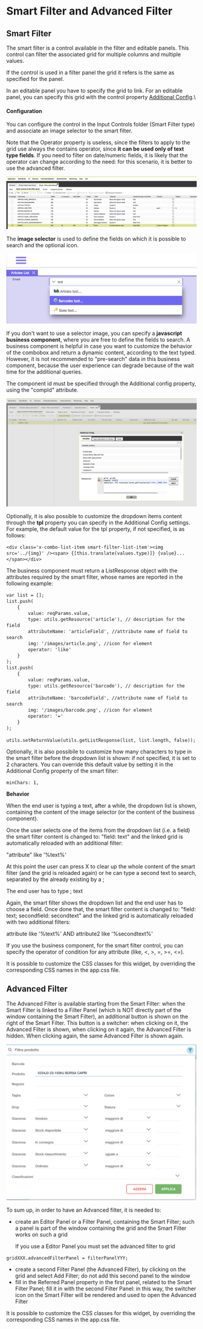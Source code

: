 # Smart Filter and Advanced Filter

## Smart Filter

The smart filter is a control available in the filter and editable panels. This control can filter the associated grid for multiple columns and multiple values.

If the control is used in a filter panel the grid it refers is the same as specified for the panel.

In an editable panel you have to specify the grid to link. For an editable panel, you can specify this grid with the control property [Additional Config](3-1-8-panels-list/3-1-8-4-controls-properties.md).\


#### Configuration

You can configure the control in the Input Controls folder (Smart Filter type) and associate an image selector to the smart filter.&#x20;

Note that the Operator property is useless, since the filters to apply to the grid use always the contains operator, since **it can be used only of text type fields**. If you need to filter on date/numeric fields, it is likely that the operator can change according to the need: for this scenario, it is better to use the advanced filter.

![](<../../../.gitbook/assets/image (4) (1).png>)

The **image selector** is used to define the fields on which it is possible to search and the optional icon.

![](<../../../.gitbook/assets/image (5) (1) (1).png>)

If you don't want to use a selector image, you can specify a **javascript business component**, where you are free to define the fields to search. A business component is helpful in case you want to customize the behavior of the combobox and return a dynamic content, according to the text typed. However, it is not recommended to "pre-search" data in this business component, because the user experience can degrade because of the wait time for the additional queries.

The component id must be specified through the Additional config property, using the "compId" attribute.

![](<../../../.gitbook/assets/image (3) (1).png>)

Optionally, it is also possible to customize the dropdown items content through the **tpl** property you can specify in the Additional Config settings. For example, the default value for the tpl property, if not specified, is as follows:

```
<div class='x-combo-list-item smart-filter-list-item'><img src='../{img}' /><span> {[this.translate(values.type)]} {value}...</span></div>
```



The business component must return a ListResponse object with the attributes required by the smart filter, whose names are reported in the following example:

```
var list = [];
list.push(
    {
        value: reqParams.value,
        type: utils.getResource('article'), // description for the field
        attributeName: 'articleField', //attribute name of field to search
        img: '/images/article.png', //icon for element
        operator: 'like'
    }
);
list.push(
    {
        value: reqParams.value,
        type: utils.getResource('barcode'), // description for the field
        attributeName: 'barcodeField', //attribute name of field to search
        img: '/images/barcode.png', //icon for element
        operator: '='
    }
);

utils.setReturnValue(utils.getListResponse(list, list.length, false));
```

Optionally, it is also possibile to customize how many characters to type in the smart filter before the dropdown list is shown: if not specified, it is set to 2 characters. You can override this default value by setting it in the Additional Config property of the smart filter:

```
minChars: 1,
```



**Behavior**

When the end user is typing a text, after a while, the dropdown list is shown, containing the content of the image selector (or the content of the business component).

Once the user selects one of the items from the dropdown list (i.e. a field) the smart filter content is changed to: "field: text" and the linked grid is automatically reloaded with an additional filter:

&#x20;"attribute" like '%text%'

At this point the user can press X to clear up the whole content of the smart filter (and the grid is reloaded again) or he can type a second text to search, separated by the already existing by a ;

The end user has to type ; text

Again, the smart filter shows the dropdown list and the end user has to choose a field. Once done that, the smart filter content is changed to: "field: text; secondfield: secondtext" and the linked grid is automatically reloaded with two additional filters:

&#x20;attribute like '%text%' AND  attribute2 like '%secondtext%'&#x20;

If you use the business component, for the smart filter control, you can specify the operator of condition for any attribute (like, <, >, =, >=, <=).

It is possible to customize the CSS classes for this widget, by overriding the corresponding CSS names in the app.css file.

## Advanced Filter

The Advanced Filter is available starting from the Smart Filter: when the Smart Filter is linked to a Filter Panel (which is NOT directly part of the window containing the Smart Filter), an additional button is shown on the right of the Smart Filter. This button is a switcher: when clicking on it, the Advanced Filter is shown, when clicking on it again, the Advanced Filter is hidden. When clicking again, the same Advanced Filter is shown again.

![](../../../.gitbook/assets/schermata-2021-06-24-alle-09.35.25.png)

To sum up, in order to have an Advanced filter, it is needed to:

*   create an Editor Panel or a Filter Panel, containing the Smart Filter; such a panel is part of the window containing the grid and the Smart Filter works on such a grid

    If you use a Editor Panel you must set the advanced filter to grid

```
gridXXX.advancedFilterPanel = filterPanelYYY;
```

* create a second Filter Panel (the Advanced Filter), by clicking on the grid and select Add Filter; do not add this second panel to the window
* fill in the Referred Panel property in the first panel, related to the Smart Filter Panel; fill it in with the second Filter Panel: in this way, the switcher icon on the Smart Filter will be rendered and used to open the Advanced Filter

It is possible to customize the CSS classes for this widget, by overriding the corresponding CSS names in the app.css file.







